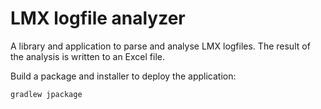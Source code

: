 # LMX logfile analyzer

A library and application to parse and analyse LMX logfiles. The result of the analysis is written to an Excel file.

Build a package and installer to deploy the application:

```shell
gradlew jpackage
```
